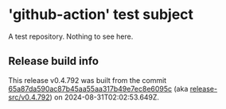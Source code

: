 # 'github-action' test subject

A test repository. Nothing to see here.


## Release build info

This release v0.4.792 was built from the commit [65a87da590ac87b45aa55aa317b49e7ec8e6095c](https://github.com/kattecon/gh-release-test-ga/tree/65a87da590ac87b45aa55aa317b49e7ec8e6095c) (aka [release-src/v0.4.792](https://github.com/kattecon/gh-release-test-ga/tree/release-src/v0.4.792)) on 2024-08-31T02:02:53.649Z.
        